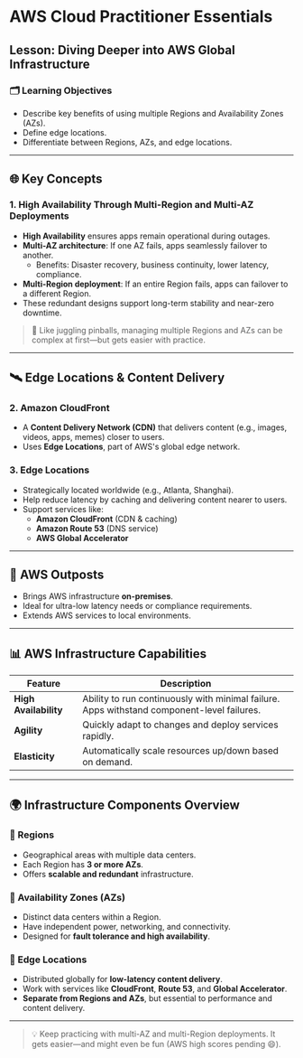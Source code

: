 # AWS Cloud Practitioner Essentials  
## Lesson: Diving Deeper into AWS Global Infrastructure

### 🗂️ Learning Objectives
- Describe key benefits of using multiple Regions and Availability Zones (AZs).
- Define edge locations.
- Differentiate between Regions, AZs, and edge locations.

---

## 🌐 Key Concepts

### 1. **High Availability Through Multi-Region and Multi-AZ Deployments**
- **High Availability** ensures apps remain operational during outages.
- **Multi-AZ architecture**: If one AZ fails, apps seamlessly failover to another.
  - Benefits: Disaster recovery, business continuity, lower latency, compliance.
- **Multi-Region deployment**: If an entire Region fails, apps can failover to a different Region.
- These redundant designs support long-term stability and near-zero downtime.

> 🔁 Like juggling pinballs, managing multiple Regions and AZs can be complex at first—but gets easier with practice.

---

## 🛰️ Edge Locations & Content Delivery

### 2. **Amazon CloudFront**
- A **Content Delivery Network (CDN)** that delivers content (e.g., images, videos, apps, memes) closer to users.
- Uses **Edge Locations**, part of AWS's global edge network.

### 3. **Edge Locations**
- Strategically located worldwide (e.g., Atlanta, Shanghai).
- Help reduce latency by caching and delivering content nearer to users.
- Support services like:
  - **Amazon CloudFront** (CDN & caching)
  - **Amazon Route 53** (DNS service)
  - **AWS Global Accelerator**

---

## 🏢 AWS Outposts
- Brings AWS infrastructure **on-premises**.
- Ideal for ultra-low latency needs or compliance requirements.
- Extends AWS services to local environments.

---

## 📊 AWS Infrastructure Capabilities

| Feature         | Description                                                                 |
|----------------|-----------------------------------------------------------------------------|
| **High Availability** | Ability to run continuously with minimal failure. Apps withstand component-level failures. |
| **Agility**          | Quickly adapt to changes and deploy services rapidly.                   |
| **Elasticity**       | Automatically scale resources up/down based on demand.                  |

---

## 🌍 Infrastructure Components Overview

### 🔹 Regions
- Geographical areas with multiple data centers.
- Each Region has **3 or more AZs**.
- Offers **scalable and redundant** infrastructure.

### 🔸 Availability Zones (AZs)
- Distinct data centers within a Region.
- Have independent power, networking, and connectivity.
- Designed for **fault tolerance and high availability**.

### 🔹 Edge Locations
- Distributed globally for **low-latency content delivery**.
- Work with services like **CloudFront**, **Route 53**, and **Global Accelerator**.
- **Separate from Regions and AZs**, but essential to performance and content delivery.

---

> 💡 Keep practicing with multi-AZ and multi-Region deployments. It gets easier—and might even be fun (AWS high scores pending 😄).


